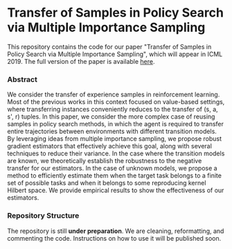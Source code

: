 # Transfer of Samples in Policy Search via Multiple Importance Sampling

This repository contains the code for our paper "Transfer of Samples in Policy Search via Multiple Importance Sampling", which will appear in ICML 2019. The full version of the paper is available [here](https://home.deib.polimi.it/atirinzoni/files/tirinzoni2019transfer.pdf).

### Abstract

We consider the transfer of experience samples in reinforcement learning. Most of the previous works in this context focused on value-based settings, where transferring instances conveniently reduces to the transfer of (s, a, s', r) tuples. In this paper, we consider the more complex case of reusing samples in policy search methods, in which the agent is required to transfer entire trajectories between environments with different transition models. By leveraging ideas from multiple importance sampling, we propose robust gradient estimators that effectively achieve this goal, along with several techniques to reduce their variance. In the case where the transition models are known, we theoretically establish the robustness to the negative transfer for our estimators. In the case of unknown models, we propose a method to efficiently estimate them when the target task belongs to a finite set of possible tasks and when it belongs to some reproducing kernel Hilbert space. We provide empirical results to show the effectiveness of our estimators.

### Repository Structure

The repository is still **under preparation**. We are cleaning, reformatting, and commenting the code. Instructions on how to use it will be published soon.
